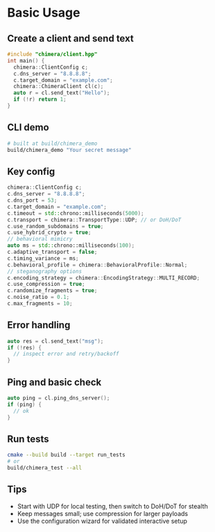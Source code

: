 # Basic Usage

## Create a client and send text
```cpp
#include "chimera/client.hpp"
int main() {
  chimera::ClientConfig c;
  c.dns_server = "8.8.8.8";
  c.target_domain = "example.com";
  chimera::ChimeraClient cl(c);
  auto r = cl.send_text("Hello");
  if (!r) return 1;
}
```

## CLI demo
```bash
# built at build/chimera_demo
build/chimera_demo "Your secret message"
```

## Key config
```cpp
chimera::ClientConfig c;
c.dns_server = "8.8.8.8";
c.dns_port = 53;
c.target_domain = "example.com";
c.timeout = std::chrono::milliseconds(5000);
c.transport = chimera::TransportType::UDP; // or DoH/DoT
c.use_random_subdomains = true;
c.use_hybrid_crypto = true;
// behavioral mimicry
auto ms = std::chrono::milliseconds(100);
c.adaptive_transport = false;
c.timing_variance = ms;
c.behavioral_profile = chimera::BehavioralProfile::Normal;
// steganography options
c.encoding_strategy = chimera::EncodingStrategy::MULTI_RECORD;
c.use_compression = true;
c.randomize_fragments = true;
c.noise_ratio = 0.1;
c.max_fragments = 10;
```

## Error handling
```cpp
auto res = cl.send_text("msg");
if (!res) {
  // inspect error and retry/backoff
}
```

## Ping and basic check
```cpp
auto ping = cl.ping_dns_server();
if (ping) {
  // ok
}
```

## Run tests
```bash
cmake --build build --target run_tests
# or
build/chimera_test --all
```

## Tips
- Start with UDP for local testing, then switch to DoH/DoT for stealth
- Keep messages small; use compression for larger payloads
- Use the configuration wizard for validated interactive setup
